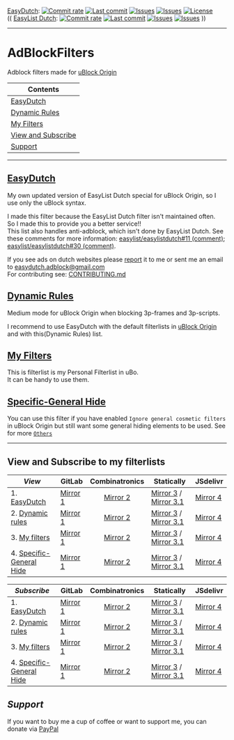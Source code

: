 [EasyDutch](https://github.com/BPower0036/AdBlockFilters/tree/main/EasyDutch):
[![Commit rate](https://img.shields.io/github/commit-activity/m/BPower0036/AdBlockFilters?label=Commits&color=succes)](https://github.com/BPower0036/AdBlockFilters/commits/)
[![Last commit](https://img.shields.io/github/last-commit/BPower0036/AdBlockFilters?label=Last%20commit&color=informational)](https://github.com/BPower0036/AdBlockFilters/commits/main)
[![Issues](https://img.shields.io/github/issues/BPower0036/AdBlockFilters?label=Issues&color=red)](https://github.com/BPower0036/AdBlockFilters/issues)
[![Issues](https://img.shields.io/github/issues-closed/BPower0036/AdBlockFilters?color=green&label=Issues)](https://github.com/BPower0036/AdBlockFilters/issues?q=is%3Aissue+is%3Aclosed)
[![License](https://img.shields.io/badge/License-GPLv3-blue.svg?label=License&color=lightgrey)](https://github.com/BPower0036/AdBlockFilters/blob/main/LICENSE) <br>
(( [EasyList Dutch](https://github.com/easylist/easylistdutch/):
[![Commit rate](https://img.shields.io/github/commit-activity/m/easylist/easylistdutch?label=Commits&color=succes&style=plastic)](https://github.com/easylist/easylistdutch/commits/)
[![Last commit](https://img.shields.io/github/last-commit/easylist/easylistdutch?label=Last%20commit&color=informational&style=plastic)](https://github.com/easylist/easylistdutch/commits/master)
[![Issues](https://img.shields.io/github/issues/easylist/easylistdutch?label=Issues&color=red&style=plastic)](https://github.com/easylist/easylistdutch/issues)
[![Issues](https://img.shields.io/github/issues-closed/easylist/easylistdutch?color=green&label=Issues&style=plastic)](https://github.com/easylist/easylistdutch/issues?q=is%3Aissue+is%3Aclosed) ))

***
# AdBlockFilters
Adblock filters made for [uBlock Origin](https://github.com/uBlockOrigin/uAssets)

| Contents |
| --- |
| [EasyDutch](#easydutch) |
| [Dynamic Rules](#dynamic-rules) |
| [My Filters](#my-filters) |
| [View and Subscribe](#specific-general-hide) |
| [Support](#support) |
-----
## [EasyDutch](https://github.com/BPower0036/AdBlockFilters/tree/main/EasyDutch)
My own updated version of EasyList Dutch special for uBlock Origin, so I use only the uBlock syntax. 

I made this filter because the EasyList Dutch filter isn't maintained often. <br>
So I made this to provide you a better service!! <br>
This list also handles anti-adblock, which isn't done by EasyList Dutch. See these comments for more information: [easylist/easylistdutch#11 (comment)](https://github.com/easylist/easylistdutch/issues/11#issuecomment-818864565); [easylist/easylistdutch#30 (comment)](https://github.com/easylist/easylistdutch/issues/30#issuecomment-1011180477).

If you see ads on dutch websites please [report](https://github.com/BPower0036/AdBlockFilters/issues/new/choose) it to me or sent me an email to easydutch.adblock@gmail.com <br>
For contributing see: [CONTRIBUTING.md](https://github.com/BPower0036/AdBlockFilters/blob/main/CONTRIBUTING.md)

## [Dynamic Rules](https://github.com/BPower0036/AdBlockFilters/blob/main/dynamic%20rules)
Medium mode for uBlock Origin when blocking 3p-frames and 3p-scripts.

I recommend to use EasyDutch with the default filterlists in [uBlock Origin](https://github.com/uBlockOrigin/uAssets) and with this(Dynamic Rules) list.

## [My Filters](https://github.com/BPower0036/AdBlockFilters/blob/main/my%20filters)
This is filterlist is my Personal Filterlist in uBo. <br>
It can be handy to use them.

## [Specific-General Hide](https://github.com/BPower0036/AdBlockFilters/blob/main/Others/Specific-General%20Hide)
You can use this filter if you have enabled `Ignore general cosmetic filters` in uBlock Origin but still want some general hiding elements to be used.
See for more [`Others`](https://github.com/BPower0036/AdBlockFilters/tree/main/Others)

***
## View and Subscribe to my filterlists
| _**View**_ | GitLab | Combinatronics | Statically | JSdelivr |
| ---------- | ------ | :------------: | ---------- | -------- |
| 1. [EasyDutch](https://raw.githubusercontent.com/BPower0036/AdBlockFilters/main/easydutch.txt) | [Mirror 1](https://gitlab.com/BPower0036/AdBlockFilters/-/raw/main/easydutch.txt) | [Mirror 2](https://combinatronics.io/BPower0036/AdBlockFilters/main/easydutch.txt) | [Mirror 3](https://cdn.statically.io/gh/BPower0036/AdBlockFilters/main/easydutch.txt) / [Mirror 3.1](https://cdn.statically.io/gl/BPower0036/AdBlockFilters/main/easydutch.txt) | [Mirror 4](https://cdn.jsdelivr.net/gh/BPower0036/AdBlockFilters@main/easydutch.txt) |
| 2. [Dynamic rules](https://raw.githubusercontent.com/BPower0036/AdBlockfilters/main/dynamic%20rules) | [Mirror 1](https://gitlab.com/BPower0036/AdBlockFilters/-/raw/main/dynamic%20rules) | [Mirror 2](https://combinatronics.io/BPower0036/AdBlockfilters/main/dynamic%20rules) | [Mirror 3](https://cdn.statically.io/gh/BPower0036/AdBlockfilters/main/dynamic%20rules) / [Mirror 3.1](https://cdn.statically.io/gl/BPower0036/AdBlockFilters/main/dynamic%20rules) | [Mirror 4](https://cdn.jsdelivr.net/gh/BPower0036/AdBlockfilters@main/dynamic%20rules) |
| 3. [My filters](https://raw.githubusercontent.com/BPower0036/AdBlockfilters/main/my%20filters) | [Mirror 1](https://gitlab.com/BPower0036/AdBlockFilters/-/raw/main/my%20filters) | [Mirror 2](https://combinatronics.io/BPower0036/AdBlockfilters/main/my%20filters) | [Mirror 3](https://cdn.statically.io/gh/BPower0036/AdBlockfilters/main/my%20filters) / [Mirror 3.1](https://cdn.statically.io/gl/BPower0036/AdBlockFilters/main/my%20filters) | [Mirror 4](https://cdn.jsdelivr.net/gh/BPower0036/AdBlockfilters@main/my%20filters) |
| 4. [Specific-General Hide](https://raw.githubusercontent.com/BPower0036/AdBlockfilters/main/Others/Specific-General%20Hide) | [Mirror 1](https://gitlab.com/BPower0036/AdBlockFilters/-/raw/main/Others/Specific-General%20Hide) | [Mirror 2](https://combinatronics.io/BPower0036/AdBlockFilters/main/Others/Specific-General%20Hide) | [Mirror 3](https://cdn.statically.io/gh/BPower0036/AdBlockfilters/main/Others/Specific-General%20Hide) / [Mirror 3.1](https://cdn.statically.io/gl/BPower0036/AdBlockFilters/main/Others/Specific-General%20Hide) | [Mirror 4](https://cdn.jsdelivr.net/gh/BPower0036/AdBlockfilters@main/Others/Specific-General%20Hide) |

| _**Subscribe**_ | GitLab | Combinatronics | Statically | JSdelivr |
| --------------- | ------ | :------------: | ---------- | -------- |
| 1. [EasyDutch](https://subscribe.adblockplus.org/?location=https://raw.githubusercontent.com/BPower0036/AdBlockFilters/main/easydutch.txt&title=EasyDutch) | [Mirror 1](https://subscribe.adblockplus.org/?location=https://gitlab.com/BPower0036/AdBlockFilters/-/raw/main/easydutch.txt&title=EasyDutch) | [Mirror 2](https://subscribe.adblockplus.org/?location=https://combinatronics.io/BPower0036/AdBlockFilters/main/easydutch.txt&title=EasyDutch) | [Mirror 3](https://subscribe.adblockplus.org/?location=https://cdn.statically.io/gh/BPower0036/AdBlockFilters/main/easydutch.txt&title=EasyDutch) / [Mirror 3.1](https://subscribe.adblockplus.org/?location=https://cdn.statically.io/gl/BPower0036/AdBlockFilters/main/easydutch.txt&title=EasyDutch) | [Mirror 4](https://subscribe.adblockplus.org/?location=https://cdn.jsdelivr.net/gh/BPower0036/AdBlockFilters@main/easydutch.txt&title=EasyDutch) |
| 2. [Dynamic rules](https://subscribe.adblockplus.org/?location=https://raw.githubusercontent.com/BPower0036/AdBlockfilters/main/dynamic%20rules&title=Dynamic%20rules%20for%20uBlock%20Origin%27s%20medium%20mode) | [Mirror 1](https://subscribe.adblockplus.org/?location=https://gitlab.com/BPower0036/AdBlockFilters/-/raw/main/dynamic%20rules&title=Dynamic%20rules%20for%20uBlock%20Origin%27s%20medium%20mode) | [Mirror 2](https://subscribe.adblockplus.org/?location=https://combinatronics.io/BPower0036/AdBlockfilters/main/dynamic%20rules&title=Dynamic%20rules%20for%20uBlock%20Origin%27s%20medium%20mode) | [Mirror 3](https://subscribe.adblockplus.org/?location=https://cdn.statically.io/gh/BPower0036/AdBlockfilters/main/dynamic%20rules&title=Dynamic%20rules%20for%20uBlock%20Origin%27s%20medium%20mode) / [Mirror 3.1](https://subscribe.adblockplus.org/?location=https://cdn.statically.io/gl/BPower0036/AdBlockFilters/main/dynamic%20rules&title=Dynamic%20rules%20for%20uBlock%20Origin%27s%20medium%20mode) | [Mirror 4](https://subscribe.adblockplus.org/?location=https://cdn.jsdelivr.net/gh/BPower0036/AdBlockfilters@main/dynamic%20rules&title=Dynamic%20rules%20for%20uBlock%20Origin%27s%20medium%20mode) |
| 3. [My filters](https://subscribe.adblockplus.org/?location=https://raw.githubusercontent.com/BPower0036/AdBlockfilters/main/my%20filters&title=My%20filters%20list%20uBo) | [Mirror 1](https://subscribe.adblockplus.org/?location=https://gitlab.com/BPower0036/AdBlockFilters/-/raw/main/my%20filters&title=My%20filters%20list%20uBo) | [Mirror 2](https://combinatronics.io/BPower0036/AdBlockfilters/main/my%20filters&title=My%20filters%20list%20uBo) | [Mirror 3](https://subscribe.adblockplus.org/?location=https://cdn.statically.io/gh/BPower0036/AdBlockfilters/main/my%20filters&title=My%20filters%20list%20uBo) / [Mirror 3.1](https://subscribe.adblockplus.org/?location=https://cdn.statically.io/gl/BPower0036/AdBlockFilters/main/my%20filters&title=My%20filters%20list%20uBo) | [Mirror 4](https://subscribe.adblockplus.org/?location=https://cdn.jsdelivr.net/gh/BPower0036/AdBlockfilters@main/my%20filters&title=My%20filters%20list%20uBo) |
| 4. [Specific-General Hide](https://subscribe.adblockplus.org/?location=https://raw.githubusercontent.com/BPower0036/AdBlockfilters/main/Others/Specific-General%20Hide&title=Specific-General%20Hide) | [Mirror 1](https://subscribe.adblockplus.org/?location=https://gitlab.com/BPower0036/AdBlockFilters/-/raw/main/Others/Specific-General%20Hide&title=Specific-General%20Hide) | [Mirror 2](https://subscribe.adblockplus.org/?location=https://combinatronics.io/BPower0036/AdBlockFilters/main/Others/Specific-General%20Hide&title=Specific-General%20Hide) | [Mirror 3](https://subscribe.adblockplus.org/?location=https://cdn.statically.io/gh/BPower0036/AdBlockfilters/main/Others/Specific-General%20Hide&title=Specific-General%20Hide) / [Mirror 3.1](https://subscribe.adblockplus.org/?location=https://cdn.statically.io/gl/BPower0036/AdBlockFilters/main/Others/GSpecific-General%20Hide&title=Specific-General%20Hide) | [Mirror 4](https://subscribe.adblockplus.org/?location=https://cdn.jsdelivr.net/gh/BPower0036/AdBlockfilters@main/Others/Specific-General%20Hide&title=Specific-General%20Hide) |

## *Support*
If you want to buy me a cup of coffee or want to support me, you can donate via [PayPal](https://www.paypal.com/donate?hosted_button_id=M4D2NPZX5NS4C)
